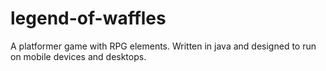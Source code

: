 legend-of-waffles
=================

A platformer game with RPG elements. Written in java and designed to run on mobile devices and desktops.